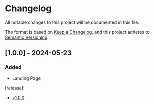 # Changelog
All notable changes to this project will be documented in this file.

The format is based on [Keep a Changelog](https://keepachangelog.com/en/1.0.0/),
and this project adheres to [Semantic Versioning](https://semver.org/spec/v2.0.0.html).


## [1.0.0] - 2024-05-23

### Added
- Landing Page

[release]: 
- [v1.0.0](https://github.com/in2workspace/issuer-ui/releases/tag/v1.0.0)

